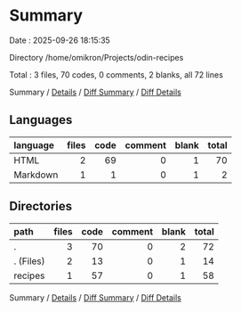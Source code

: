 # Summary

Date : 2025-09-26 18:15:35

Directory /home/omikron/Projects/odin-recipes

Total : 3 files,  70 codes, 0 comments, 2 blanks, all 72 lines

Summary / [Details](details.md) / [Diff Summary](diff.md) / [Diff Details](diff-details.md)

## Languages
| language | files | code | comment | blank | total |
| :--- | ---: | ---: | ---: | ---: | ---: |
| HTML | 2 | 69 | 0 | 1 | 70 |
| Markdown | 1 | 1 | 0 | 1 | 2 |

## Directories
| path | files | code | comment | blank | total |
| :--- | ---: | ---: | ---: | ---: | ---: |
| . | 3 | 70 | 0 | 2 | 72 |
| . (Files) | 2 | 13 | 0 | 1 | 14 |
| recipes | 1 | 57 | 0 | 1 | 58 |

Summary / [Details](details.md) / [Diff Summary](diff.md) / [Diff Details](diff-details.md)